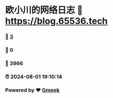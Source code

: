 # 欧小川的网络日志 :link: https://blog.65536.tech 
### :page_facing_up: [3](https://blog.65536.tech/tag.html) 
### :speech_balloon: 0 
### :hibiscus: 3966 
### :alarm_clock: 2024-08-01 19:10:14 
### Powered by :heart: [Gmeek](https://github.com/Meekdai/Gmeek)
